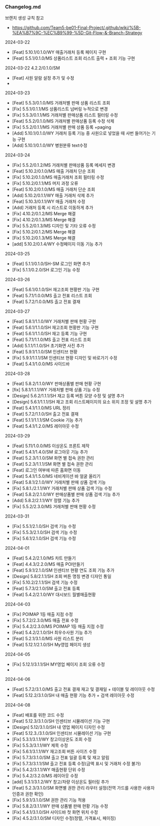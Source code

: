 ### Changelog.md
브랜치 생성 규칙 참고
- https://github.com/Team5-be01-Final-Project/.github/wiki/%5B-%EA%B7%9C-%EC%B9%99-%5D-Git-Flow-&-Branch-Strategy

2024-03-22

- [Feat] 5.10.1/0.1.0/WY 매출거래처 등록 페이지 구현
- [Feat] 5.5.1/0.1.0/MS 상품리스트 조회 리스트 출력 + 조회 기능 구현

2024-03-22
4.2.2/0.1.0/SM
- [Feat] 사원 알람 설정 추가 및 수정
- 
2024-03-23
- [Feat] 5.5.3/0.1.0/MS 거래처별 판매 상품 리스트 조회
- [Fix] 5.5.1/0.1.1/MS 상품리스트 넘버링 누적으로 변경
- [Fix] 5.5.3/0.1.1/MS 거래처별 판매상품 리스트 필터링 수정
- [Feat] 5.5.2/0.1.0/MS 거래처별 판매상품 등록 수정 삭제
- [Fix] 5.5.2/0.1.1/MS 거래처별 판매 상품 등록 +paging
- [Add] 5.10.1/0.1.0/WY 거래처 등록 기능 중 사원으로 넣었을 때 사번 들어가는 기능 구현
- [Add] 5.10.1/0.1.0/WY 병원분류 text수정

2024-03-24
- [Fix] 5.5.2/0.1.2/MS 거래처별 판매상품 등록 메세지 변경
- [Feat] 5.10.2/0.1.0/MS 매출 거래처 단순 조회
- [Fix] 5.10.2/0.1.0/MS 매출거래처 조회 필터링 수정
- [Fix] 5.10.2/0.1.1/MS 머지 과정 오류
- [Feat] 5.10.2/0.1.0/MS 매출 거래처 단순 조회
- [Add] 5.10.2/0.1.1/WY 매출 거래처 삭제 추가
- [Feat] 5.10.3/0.1.1/WY 매출 거래처 수정
- [Add] 거래처 등록 시 리스트로 이동하게 추가
- [Fix] 4.10.2/0.1.2/MS Merge 해결
- [Fix] 4.10.2/0.1.3/MS Merge 해결
- [Fix] 5.5.2/0.1.3/MS 디자인 및 기타 오류 수정
- [Fix] 5.10.2/0.1.2/MS Merge 해결
- [Fix] 5.10.2/0.1.3/MS Merge 해결
- [add] 5.10.2/0.1.4/WY 수정페이지 이동 기능 추가

2024-03-25
- [Feat] 5.1.1/0.1.0/SH-SM 로그인 화면 추가
- [Fix] 5.1.1/0.2.0/SH 로그인 기능 수정

2024-03-26
- [Feat] 5.6.1/0.1.0/SH 재고조회 현황판 기능 구현
- [Feat] 5.7.1/1.0.0/MS 출고 전표 리스트 조회
- [Feat] 5.7.2/1.0.0/MS 출고 전표 결재

2024-03-27
- [Feat] 5.8.1/1.1.0/WY 거래처별 판매 현황 구현
- [Feat] 5.6.1/1.1.0/SH 재고조회 현황판 기능 구현
- [Feat] 5.6.1/1.1.0/SH 재고 등록 기능 구현
- [Feat] 5.7.1/1.1.0/MS 출고 전표 리스트 조회
- [Add] 5.1.1/1.1.0/SH 초기화면 사진 추가
- [Feat] 5.9.1/1.1.0/SM 인센티브 현황
- [Fix] 5.9.1/1.1.1/SM 인센티브 현황 디자인 및 바로가기 수정
- [Feat] 5.4.1/1.0.0/MS 사이드바

2024-03-28
- [Feat] 5.8.2/1.1.0/WY 판매상품별 판매 현황 구현
- [fix] 5.8.1/1.1.1/WY 거래처별 판매 상품 기능 수정
- [Design] 5.6.2/1.1.1/SH 재고 등록 버튼 모양 수정 및 설명 추가
- [Design] 5.6.1/1.1.1/SH 재고 조회 리스트페이지의 요소 위치 조정 및 설명 추가
- [Feat] 5.4.1/1.1.0/MS URL 정리
- [Feat] 5.7.2/1.1.0/SH 출고 전표 결재
- [Feat] 5.1.1/1.1.1/SM Cookie 기능 추가
- [Feat] 5.4.1/1.2.0/MS 레이아웃 수정

2024-03-29
- [Feat] 5.11/1.0.0/MS 이상온도 프론트 제작
- [Feat] 5.4.1/1.4.0/SM 로그아웃 기능 추가
- [Feat] 5.2.3/1.1.0/SM 화면 별 접속 권한 관리
- [Feat] 5.2.3/1.1.1/SM 화면 별 접속 권한 관리
- [Feat] 로그인 여부에 따른 홈화면 이동
- [Feat] 5.4.1/1.5.0/MS 네비게이션 바 얼굴 올리기
- [Feat] 5.8.1/2.1.0/WY 거래처별 판매 상품 검색 기능
- [Fix] 5.8.1./2.1.1/WY 거래처별 판매 상품 검색 기능 수정 
- [Feat] 5.8.2/2.1.0/WY 판매상품별 판매 상품 검색 기능 추가 
- [Add] 5.8.2/2.1.1/WY 정렬 기능 추가
- [Fix]  5.5.2/2.3.0/MS 거래처별 판매 현황 수정

2024-03-31
- [Fix] 5.5.1/2.1.0/SH 검색 기능 수정
- [Fix] 5.5.3/2.1.0/SH 검색 기능 수정
- [Fix] 5.6.1/2.1.0/SH 검색 기능 수정

2024-04-01
- [Feat] 5.4.2/2.1.0/MS 차트 만들기
- [Feat] 4.4.3/2.2.0/MS 매출 POI만들기
- [Feat] 5.9.1/2.1.0/SM 인센티브 현황 연도 조회 기능 추가
- [Design] 5.8/2.1.1/SH 조회 버튼 명칭 변경 디자인 통일
- [Fix] 5.10.2/2.1.1/SH 검색 기능 수정
- [Feat] 5.7.3/2.1.0/SM 출고 전표 등록
- [Feat] 5.4.2/2.1.0/WY 대시보드 월별매출현황

2024-04-03
- [Fix] POIMAP 1등 매출 지점 수정
- [Fix] 5.7.2/2.3.0/MS 매출 전표 수정
- [Fix] 5.4.2/2.3.0/MS POIMAP 1등 매출 지점 수정
- [Feat] 5.4.2/2.1.0/SH 최우수사원 기능 추가
- [Feat] 5.2.1/3.1.0/MS 사원 리스트 분리
- [Feat] 5.12.1/2.1.0/SH My영업 페이지 생성

2024-04-05
- [Fix] 5.12.1/3.1.1/SH MY영업 페이지 조회 오류 수정
- 
2024-04-06
- [Feat] 5.7.2/3.1.0/MS 출고 전표 결재 재고 및 결재일 + 테이블 및 레이아웃 수정 
- [Feat] 5.12.2/3.1.0/SH 내 매출 현황 기능 추가 + 검색 레이아웃 수정

2024-04-08
- [Feat] 배포를 위한 코드 수정
- [Feat] 5.12.3/3.1.0/SH 인센티브 시뮬레이션 기능 구현
- [Design] 5.12/3.1.0/SH 내 영업 페이지 디자인 수정
- [Feat] 5.12.3./3.1.0/SH 인센티브 시뮬레이션 기능 구현
- [Fix] 5.3.1/3.1.1/WY 창고이상온도 조회 수정
- [Fix] 5.5.3/3.1.1/WY 제목 수정
- [Fix] 5.6.1/3.1.1/WY 재고조회 버튼 사이즈 수정
- [Fix] 5.7.3/3.1.0/SM 출고 전표 일괄 등록 및 재고 알림
- [Fix] 5.7.3/3.1.1/SM 출고 전표 등록 수정(금액 표시 및 거래처 수정 불가)
- [Fix] 5.4.2/3.1.1/WY 매출현황 단위 수정
- [Fix] 5.4.2/3.2.0/MS 레이아웃 수정
- [add] 5.3.1/3.1.2/WY 창고/차량 이상온도 필터링 추가
- [Feat] 5.2.3/3.1.0/SM 화면별 권한 관리 라우터 설정(전역 가드를 사용한 사용자 인증과 권한 확인)
- [Fix] 5.9.1/3.1.0/SM 권한 관리 기능 적용
- [Fix] 5.8.2/3.1.1/WY 판매 상품별 판매 현황 기능 수정
- [Fix] 5.4.1/3.1.0/SH 사이드바 첫 화면 위치 수정 
- [Fix] 4.5.2/3.1.0/SM 디자인 수정(정렬, 가격표시, 페이징)

